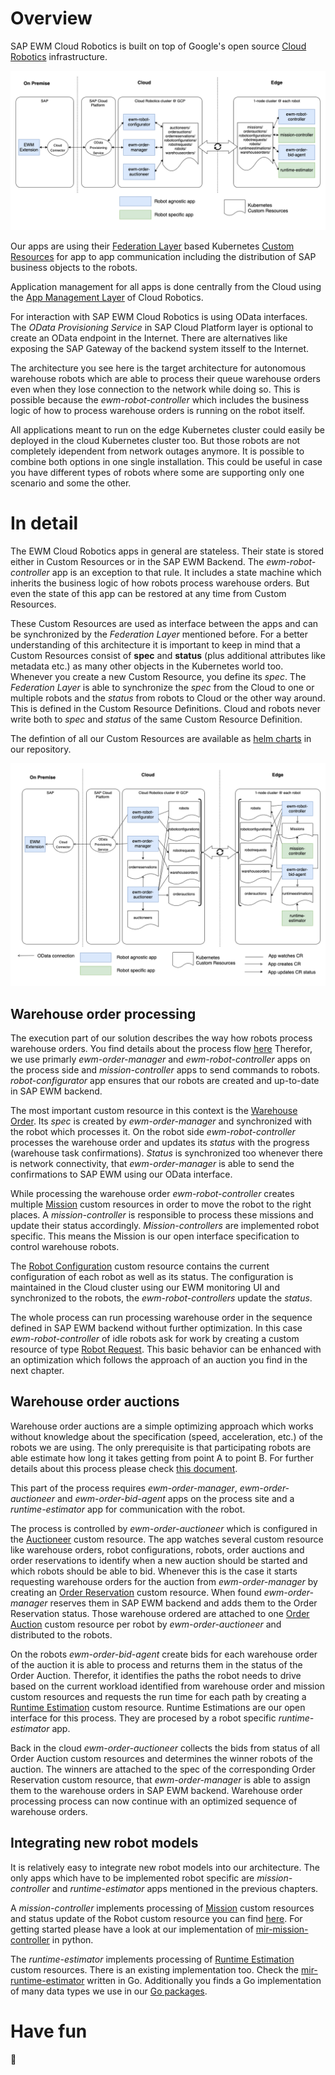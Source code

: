 # Overview
SAP EWM Cloud Robotics is built on top of Google's open source [Cloud Robotics](https://github.com/googlecloudrobotics/core) infrastructure.

<div align="center">
  <img src="img/architecture_overview.png" alt="architecture_overview.png">
</div>

Our apps are using their [Federation Layer](https://googlecloudrobotics.github.io/core/concepts/federation.html) based Kubernetes [Custom Resources](https://kubernetes.io/docs/concepts/extend-kubernetes/api-extension/custom-resources/) for app to app communication including the distribution of SAP business objects to the robots.

Application management for all apps is done centrally from the Cloud using the [App Management Layer](https://googlecloudrobotics.github.io/core/concepts/app-management.html) of Cloud Robotics.

For interaction with SAP EWM Cloud Robotics is using OData interfaces. The _OData Provisioning Service_ in SAP Cloud Platform layer is optional to create an OData endpoint in the Internet. There are alternatives like exposing the SAP Gateway of the backend system itsself to the Internet.

The architecture you see here is the target architecture for autonomous warehouse robots which are able to process their queue warehouse orders even when they lose connection to the network while doing so. This is possible because the _ewm-robot-controller_ which includes the business logic of how to process warehouse orders is running on the robot itself.

All applications meant to run on the edge Kubernetes cluster could easily be deployed in the cloud Kubernetes cluster too. But those robots are not completely idependent from network outages anymore. It is possible to combine both options in one single installation. This could be useful in case you have different types of robots where some are supporting only one scenario and some the other.

# In detail

The EWM Cloud Robotics apps in general are stateless. Their state is stored either in Custom Resources or in the SAP EWM Backend. The _ewm-robot-controller_ app is an exception to that rule. It includes a state machine which inherits the business logic of how robots process warehouse orders. But even the state of this app can be restored at any time from Custom Resources.

These Custom Resources are used as interface between the apps and can be synchronized by the *Federation Layer* mentioned before. For a better understanding of this architecture it is important to keep in mind that a Custom Resources consist of **spec** and **status** (plus additional attributes like metadata etc.) as many other objects in the Kubernetes world too. Whenever you create a new Custom Resource, you define its *spec*. The *Federation Layer* is able to synchronize the *spec* from the Cloud to one or multiple robots and the *status* from robots to Cloud or the other way around. This is defined in the Custom Resource Definitions. Cloud and robots never write both to *spec* and *status* of the same Custom Resource Definition.

The defintion of all our Custom Resources are available as [helm charts](https://github.com/SAP/ewm-cloud-robotics/tree/master/helm/charts/dependency-charts) in our repository.

<div align="center">
  <img src="img/architecture_detail.png" alt="architecture_detail.png">
</div>

## Warehouse order processing
The execution part of our solution describes the way how robots process warehouse orders. You find details about the process flow [here](process-flow.md#process-warehouse-orders-with-robots) Therefor, we use primarly _ewm-order-manager_ and _ewm-robot-controller_ apps on the process side and _mission-controller_ apps to send commands to robots. _robot-configurator_ app ensures that our robots are created and up-to-date in SAP EWM backend.

The most important custom resource in this context is the [Warehouse Order](https://github.com/SAP/ewm-cloud-robotics/blob/master/helm/charts/dependency-charts/ewm-crds/templates/warehouseorder.yaml). Its *spec* is created by _ewm-order-manager_ and synchronized with the robot which processes it. On the robot side _ewm-robot-controller_ processes the warehouse order and updates its *status* with the progress (warehouse task confirmations). *Status* is synchronized too whenever there is network connectivity, that _ewm-order-manager_ is able to send the confirmations to SAP EWM using our OData interface.

While processing the warehouse order _ewm-robot-controller_ creates multiple [Mission](https://github.com/SAP/ewm-cloud-robotics/blob/master/helm/charts/dependency-charts/mission-crd/templates/mission-crd.yaml) custom resources in order to move the robot to the right places. A _mission-controller_ is responsible to process these missions and update their status accordingly. _Mission-controllers_ are implemented robot specific. This means the Mission is our open interface specification to control warehouse robots.

The [Robot Configuration](https://github.com/SAP/ewm-cloud-robotics/blob/master/helm/charts/dependency-charts/ewm-crds/templates/robotconfiguration.yaml) custom resource contains the current configuration of each robot as well as its status. The configuration is maintained in the Cloud cluster using our EWM monitoring UI and synchronized to the robots, the *ewm-robot-controllers* update the *status*.

The whole process can run processing warehouse order in the sequence defined in SAP EWM backend without further optimization. In this case *ewm-robot-controller* of idle robots ask for work by creating a custom resource of type [Robot Request](https://github.com/SAP/ewm-cloud-robotics/blob/master/helm/charts/dependency-charts/ewm-crds/templates/robotrequest.yaml). This basic behavior can be enhanced with an optimization which follows the approach of an auction you find in the next chapter.

## Warehouse order auctions
Warehouse order auctions are a simple optimizing approach which works without knowledge about the specification (speed, acceleration, etc.) of the robots we are using. The only prerequisite is that participating robots are able estimate how long it takes getting from point A to point B. For further details about this process please check [this document](process-flow.md#optimize-warehouse-order-sequence-with-order-auctions).

This part of the process requires *ewm-order-manager*, *ewm-order-auctioneer* and *ewm-order-bid-agent* apps on the process site and a *runtime-estimator* app for communication with the robot.

The process is controlled by *ewm-order-auctioneer* which is configured in the [Auctioneer](https://github.com/SAP/ewm-cloud-robotics/blob/master/helm/charts/dependency-charts/order-auction-crds/templates/auctioneer.yaml) custom resource. The app watches several custom resource like warehouse orders, robot configurations, robots, order auctions and order reservations to identify when a new auction should be started and which robots should be able to bid. Whenever this is the case it starts requesting warehouse orders for the auction from *ewm-order-manager* by creating an [Order Reservation](https://github.com/SAP/ewm-cloud-robotics/blob/master/helm/charts/dependency-charts/order-auction-crds/templates/orderreservation.yaml) custom resource. When found *ewm-order-manager* reserves them in SAP EWM backend and adds them to the Order Reservation status.
Those warehouse ordered are attached to one [Order Auction](https://github.com/SAP/ewm-cloud-robotics/blob/master/helm/charts/dependency-charts/order-auction-crds/templates/orderauction.yaml) custom resource per robot by *ewm-order-auctioneer* and distributed to the robots.

On the robots *ewm-order-bid-agent* create bids for each warehouse order of the auction it is able to process and returns them in the status of the Order Auction. Therefor, it identifies the paths the robot needs to drive based on the current workload identified from warehouse order and mission custom resources and requests the run time for each path by creating a [Runtime Estimation](https://github.com/SAP/ewm-cloud-robotics/blob/master/helm/charts/dependency-charts/order-auction-crds/templates/runtimeestimation.yaml) custom resource. Runtime Estimations are our open interface for this process. They are procesed by a robot specific *runtime-estimator* app.

Back in the cloud *ewm-order-auctioneer* collects the bids from status of all Order Auction custom resources and determines the winner robots of the auction. The winners are attached to the spec of the corresponding Order Reservation custom resource, that *ewm-order-manager* is able to assign them to the warehouse orders in SAP EWM backend.
Warehouse order processing process can now continue with an optimized sequence of warehouse orders.

## Integrating new robot models
It is relatively easy to integrate new robot models into our architecture. The only apps which have to be implemented robot specific are *mission-controller* and *runtime-estimator* apps mentioned in the previous chapters.

A *mission-controller* implements processing of [Mission](https://github.com/SAP/ewm-cloud-robotics/blob/master/helm/charts/dependency-charts/mission-crd/templates/mission-crd.yaml) custom resources and status update of the Robot custom resource you can find [here](https://github.com/googlecloudrobotics/core/blob/master/src/app_charts/base/cloud/registry-crd.yaml). For getting started please have a look at our implementation of [mir-mission-controller](https://github.com/SAP/ewm-cloud-robotics/tree/master/python-modules/mircontroller) in python.

The *runtime-estimator* implements processing of [Runtime Estimation](https://github.com/SAP/ewm-cloud-robotics/blob/master/helm/charts/dependency-charts/order-auction-crds/templates/runtimeestimation.yaml) custom resources. There is an existing implementation too. Check the [mir-runtime-estimator](https://github.com/SAP/ewm-cloud-robotics/tree/master/go/cmd/mir-runtime-estimator) written in Go. Additionally you finds a Go implementation of many data types we use in our [Go packages](https://github.com/SAP/ewm-cloud-robotics/tree/master/go/pkg).

# Have fun
🤖 